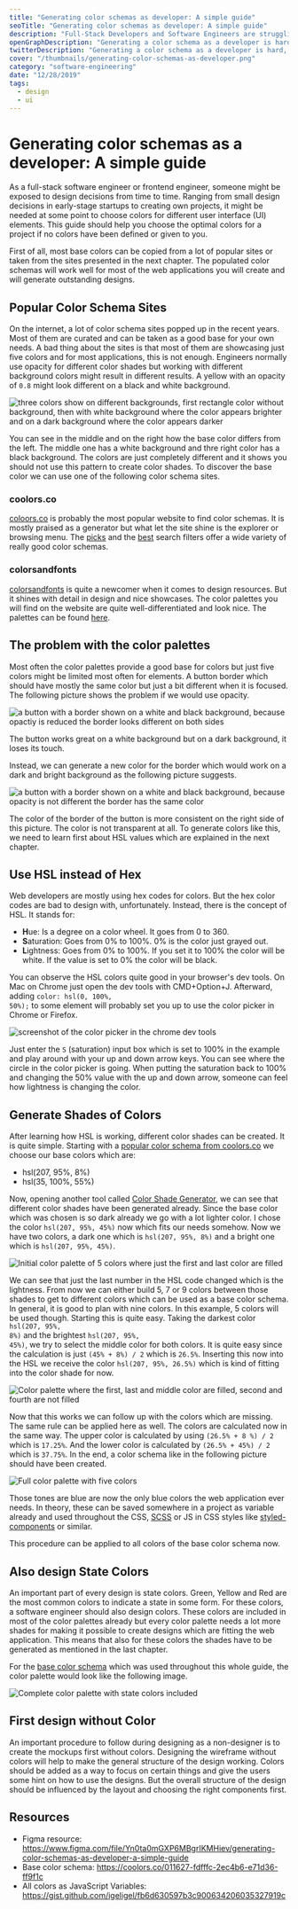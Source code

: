 ```yaml
---
title: "Generating color schemas as developer: A simple guide"
seoTitle: "Generating color schemas as developer: A simple guide"
description: "Full-Stack Developers and Software Engineers are struggling with designing interfacing. One of the basic problems is choosing colors. This guide will explain to you how to find colors for the next web application."
openGraphDescription: "Generating a color schema as a developer is hard, read this guide to learn how to create a perfect color schema as software engineer."
twitterDescription: "Generating a color schema as a developer is hard, read this guide to learn how to create a perfect color schema as software engineer."
cover: "/thumbnails/generating-color-schemas-as-developer.png"
category: "software-engineering"
date: "12/28/2019"
tags:
  - design
  - ui
---
```


# Generating color schemas as a developer: A simple guide

As a full-stack software engineer or frontend engineer, someone might be exposed to design decisions from time to time. Ranging from small design decisions in early-stage startups to creating own projects, it might be needed at some point to choose colors for different user interface (UI) elements. This guide should help you choose the optimal colors for a project if no colors have been defined or given to you.

First of all, most base colors can be copied from a lot of popular sites or taken from the sites presented in the next chapter. The populated color schemas will work well for most of the web applications you will create and will generate outstanding designs.

## Popular Color Schema Sites

On the internet, a lot of color schema sites popped up in the recent years. Most of them are curated and can be taken as a good base for your own needs. A bad thing about the sites is that most of them are showcasing just five colors and for most applications, this is not enough. Engineers normally use opacity for different color shades but working with different background colors might result in different results. A yellow with an opacity of `0.8` might look different on a black and white background.

![three colors show on different backgrounds, first rectangle color without background, then with white background where the color appears brighter and on a dark background where the color appears darker](./yellow-on-white-black.png)

You can see in the middle and on the right how the base color differs from the left. The middle one has a white background and thre right color has a black background. The colors are just completely different and it shows you should not use this pattern to create color shades. To discover the base color we can use one of the following color schema sites.

### coolors.co

[coloors.co](https://coolors.co/) is probably the most popular website to find color schemas. It is mostly praised as a generator but what let the site shine is the explorer or browsing menu. The [picks](https://coolors.co/browser/picks/1) and the [best](https://coolors.co/browser/best/1) search filters offer a wide variety of really good color schemas.

### colorsandfonts

[colorsandfonts](https://www.colorsandfonts.com/) is quite a newcomer when it comes to design resources. But it shines with detail in design and nice showcases. The color palettes you will find on the website are quite well-differentiated and look nice. The palettes can be found [here](https://www.colorsandfonts.com/palettes.html).

<ins class="adsbygoogle"
  style="display:block; text-align:center;"
  data-ad-layout="in-article"
  data-ad-format="fluid"
  data-ad-client="ca-pub-6098077505348522"
  data-ad-slot="3270549418">
</ins>

## The problem with the color palettes

Most often the color palettes provide a good base for colors but just five colors might be limited most often for elements. A button border which should have mostly the same color but just a bit different when it is focused. The following picture shows the problem if we would use opacity.

![a button with a border shown on a white and black background, because opactiy is reduced the border looks different on both sides](./button-with-opacity.png)

The button works great on a white background but on a dark background, it loses its touch.

Instead, we can generate a new color for the border which would work on a dark and bright background as the following picture suggests.

![a button with a border shown on a white and black background, because opacity is not different the border has the same color](./button-border-static-color.png)

The color of the border of the button is more consistent on the right side of this picture. The color is not transparent at all. To generate colors like this, we need to learn first about HSL values which are explained in the next chapter.

## Use HSL instead of Hex

Web developers are mostly using hex codes for colors. But the hex color codes are bad to design with, unfortunately. Instead, there is the concept of HSL. It stands for:

- **H**ue: Is a degree on a color wheel. It goes from 0 to 360.
- **S**aturation: Goes from 0% to 100%. 0% is the color just grayed out.
- **L**ightness: Goes from 0% to 100%. If you set it to 100% the color will be white. If the value is set to 0% the color will be black.

You can observe the HSL colors quite good in your browser's dev tools. On Mac on Chrome just open the dev tools with CMD+Option+J. Afterward, adding <code class="language-text">color: hsl(0, 100%, 50%);</code> to some element will probably set you up to use the color picker in Chrome or Firefox.

![screenshot of the color picker in the chrome dev tools](./chrome-color-picker.png)

Just enter the `S` (saturation) input box which is set to 100% in the example and play around with your up and down arrow keys. You can see where the circle in the color picker is going. When putting the saturation back to 100% and changing the 50% value with the up and down arrow, someone can feel how lightness is changing the color.

## Generate Shades of Colors

After learning how HSL is working, different color shades can be created. It is quite simple. Starting with a [popular color schema from coolors.co](https://coolors.co/011627-fdfffc-2ec4b6-e71d36-ff9f1c) we choose our base colors which are:

- hsl(207, 95%, 8%)
- hsl(35, 100%, 55%)

Now, opening another tool called [Color Shade Generator](https://superdevresources.com/tools/color-shades#011628), we can see that different color shades have been generated already. Since the base color which was chosen is so dark already we go with a lot lighter color. I chose the color <code class="language-text">hsl(207, 95%, 45%)</code> now which fits our needs somehow. Now we have two colors, a dark one which is <code class="language-text">hsl(207, 95%, 8%)</code> and a bright one which is <code class="language-text">hsl(207, 95%, 45%)</code>.

![Initial color palette of 5 colors where just the first and last color are filled](./color-schema-1.png)

We can see that just the last number in the HSL code changed which is the lightness. From now we can either build 5, 7 or 9 colors between those shades to get to different colors which can be used as a base color schema. In general, it is good to plan with nine colors. In this example, 5 colors will be used though. Starting this is quite easy. Taking the darkest color <code class="language-text">hsl(207, 95%, 8%)</code> and the brightest <code class="language-text">hsl(207, 95%, 45%)</code>, we try to select the middle color for both colors. It is quite easy since the calculation is just `(45% + 8%) / 2` which is `26.5%`. Inserting this now into the HSL we receive the color <code class="language-text">hsl(207, 95%, 26.5%)</code> which is kind of fitting into the color shade for now.

![Color palette where the first, last and middle color are filled, second and fourth are not filled](./color-schema-2.png)

Now that this works we can follow up with the colors which are missing. The same rule can be applied here as well. The colors are calculated now in the same way. The upper color is calculated by using `(26.5% + 8 %) / 2` which is `17.25%`. And the lower color is calculated by `(26.5% + 45%) / 2` which is `37.75%`. In the end, a color schema like in the following picture should have been created.

![Full color palette with five colors](./color-schema-4.png)

Those tones are blue are now the only blue colors the web application ever needs. In theory, these can be saved somewhere in a project as variable already and used throughout the CSS, [SCSS](https://sass-lang.com/documentation/syntax) or JS in CSS styles like [styled-components](https://www.styled-components.com/) or similar.

This procedure can be applied to all colors of the base color schema now.

## Also design State Colors

An important part of every design is state colors. Green, Yellow and Red are the most common colors to indicate a state in some form. For these colors, a software engineer should also design colors. These colors are included in most of the color palettes already but every color palette needs a lot more shades for making it possible to create designs which are fitting the web application. This means that also for these colors the shades have to be generated as mentioned in the last chapter.

For the [base color schema](https://coolors.co/011627-fdfffc-2ec4b6-e71d36-ff9f1c) which was used throughout this whole guide, the color palette would look like the following image.

![Complete color palette with state colors included](./color-schema-5.png)

## First design without Color

An important procedure to follow during designing as a non-designer is to create the mockups first without colors. Designing the wireframe without colors will help to make the general structure of the design working. Colors should be added as a way to focus on certain things and give the users some hint on how to use the designs. But the overall structure of the design should be influenced by the layout and choosing the right components first.

## Resources

- Figma resource: https://www.figma.com/file/Yn0ta0mGXP6MBgrIKMHiev/generating-color-schemas-as-developer-a-simple-guide
- Base color schema: https://coolors.co/011627-fdfffc-2ec4b6-e71d36-ff9f1c
- All colors as JavaScript Variables: https://gist.github.com/igeligel/fb6d630597b3c900634206035327919c
